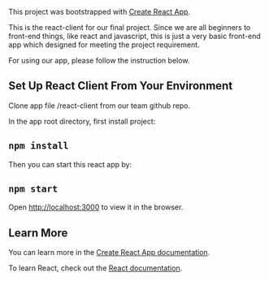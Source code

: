 This project was bootstrapped with [Create React App](https://github.com/facebook/create-react-app).

This is the react-client for our final project. Since we are all beginners to front-end things, like react and javascript, this is just a very basic front-end app which designed for meeting the project requirement.

For using our app, please follow the instruction below.

## Set Up React Client From Your Environment

Clone app file /react-client from our team github repo.

In the app root directory, first install project:

## `npm install`

Then you can start this react app by:

## `npm start`

Open [http://localhost:3000](http://localhost:3000) to view it in the browser.

## Learn More

You can learn more in the [Create React App documentation](https://facebook.github.io/create-react-app/docs/getting-started).

To learn React, check out the [React documentation](https://reactjs.org/).
